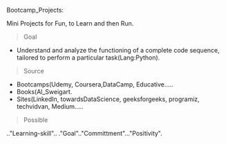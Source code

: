 Bootcamp_Projects:

Mini Projects for Fun, to Learn and then Run.

> Goal
* Understand and analyze the functioning of a complete code sequence, tailored to perform a particular task(Lang:Python).

> Source
* Bootcamps(Udemy, Coursera,DataCamp, Educative.....
* Books(Al_Sweigart.
* Sites(LinkedIn, towardsDataScience, geeksforgeeks, programiz, techvidvan, Medium.....

>Possible

.."Learning-skill"..
."Goal".."Committment"..."Positivity".
